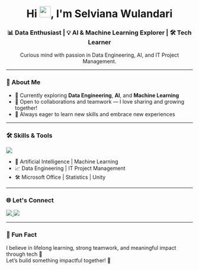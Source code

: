 <h1 align="center">Hi <img src="https://media.giphy.com/media/hvRJCLFzcasrR4ia7z/giphy.gif" width="30" />, I'm Selviana Wulandari</h1>
<h3 align="center">📊 Data Enthusiast | 💡 AI & Machine Learning Explorer | 🛠️ Tech Learner</h3>

<p align="center">
  Curious mind with passion in Data Engineering, AI, and IT Project Management.
</p>

---

### 🧠 About Me

- 🌱 Currently exploring **Data Engineering**, **AI**, and **Machine Learning**
- 🤝 Open to collaborations and teamwork — I love sharing and growing together!
- 🚀 Always eager to learn new skills and embrace new experiences

---

### 🛠️ Skills & Tools

<p align="left">
  <img src="https://skillicons.dev/icons?i=python,html,css,flutter,dart,github,canva,vscode,git" />
</p>

- 🧠 Artificial Intelligence | Machine Learning  
- 📈 Data Engineering | IT Project Management  
- 🛠️ Microsoft Office | Statistics | Unity  

---

### 🌐 Let's Connect

<p align="left">
  <a href="https://www.linkedin.com/in/selviana-wulandari" target="_blank">
    <img src="https://img.shields.io/badge/LinkedIn-%230077B5.svg?style=for-the-badge&logo=linkedin&logoColor=white" />
  </a>
  <a href="mailto:selviwulandariana@gmail.com" target="_blank">
    <img src="https://img.shields.io/badge/Gmail-D14836?style=for-the-badge&logo=gmail&logoColor=white" />
  </a>
</p>

---

### 💬 Fun Fact
I believe in lifelong learning, strong teamwork, and meaningful impact through tech 💫  
Let’s build something impactful together! 🚀
